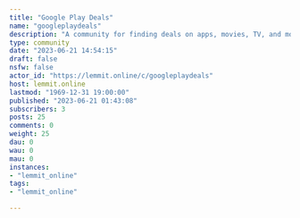 ```yaml
---
title: "Google Play Deals" 
name: "googleplaydeals"
description: "A community for finding deals on apps, movies, TV, and more on the Google Play Store."
type: community
date: "2023-06-21 14:54:15"
draft: false
nsfw: false
actor_id: "https://lemmit.online/c/googleplaydeals"
host: lemmit.online
lastmod: "1969-12-31 19:00:00"
published: "2023-06-21 01:43:08"
subscribers: 3
posts: 25
comments: 0
weight: 25
dau: 0
wau: 0
mau: 0
instances:
- "lemmit_online"
tags: 
- "lemmit_online"

---
```

